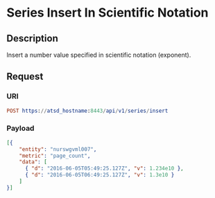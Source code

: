 # Series Insert In Scientific Notation

## Description

Insert a number value specified in scientific notation (exponent).

## Request

### URI

```elm
POST https://atsd_hostname:8443/api/v1/series/insert
```

### Payload

```json
[{
    "entity": "nurswgvml007",
    "metric": "page_count",
    "data": [
      { "d": "2016-06-05T05:49:25.127Z", "v": 1.234e10 },
      { "d": "2016-06-05T06:49:25.127Z", "v": 1.3e10 }
    ]
}]
```
